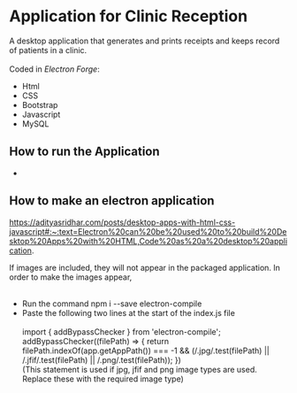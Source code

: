# Application for Clinic Reception
A desktop application that generates and prints receipts and keeps record of patients in a clinic. 
<br><br>
Coded in *Electron Forge*: <br>
- Html <br>
- CSS <br>
- Bootstrap <br>
- Javascript <br>
- MySQL <br>

## How to run the Application
-

## How to make an electron application
https://adityasridhar.com/posts/desktop-apps-with-html-css-javascript#:~:text=Electron%20can%20be%20used%20to%20build%20Desktop%20Apps%20with%20HTML,Code%20as%20a%20desktop%20application. <br>

If images are included, they will not appear in the packaged application. In order to make the images appear, <br><Br>
- Run the command npm i --save electron-compile <br>
- Paste the following two lines at the start of the index.js file <br><br>
import { addBypassChecker } from 'electron-compile'; <br>
addBypassChecker((filePath) => { return filePath.indexOf(app.getAppPath()) === -1 && (/.jpg/.test(filePath) || /.jfif/.test(filePath) || /.png/.test(filePath)); }) <br>
 (This statement is used if jpg, jfif and png image types are used. Replace these with the required image type) <br>
  
  

